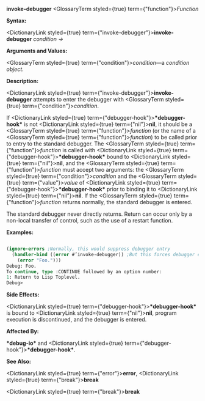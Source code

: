 **invoke-debugger** <GlossaryTerm styled={true} term={"function"}><i>Function</i></GlossaryTerm> 



**Syntax:** 



<DictionaryLink styled={true} term={"invoke-debugger"}><b>invoke-debugger</b></DictionaryLink> *condition →* 



**Arguments and Values:** 



<GlossaryTerm styled={true} term={"condition"}><i>condition</i></GlossaryTerm>—a *condition object*. 



**Description:** 



<DictionaryLink styled={true} term={"invoke-debugger"}><b>invoke-debugger</b></DictionaryLink> attempts to enter the debugger with <GlossaryTerm styled={true} term={"condition"}><i>condition</i></GlossaryTerm>. 



If <DictionaryLink styled={true} term={"debugger-hook"}><b>\*debugger-hook\*</b></DictionaryLink> is not <DictionaryLink styled={true} term={"nil"}><b>nil</b></DictionaryLink>, it should be a <GlossaryTerm styled={true} term={"function"}><i>function</i></GlossaryTerm> (or the name of a <GlossaryTerm styled={true} term={"function"}><i>function</i></GlossaryTerm>) to be called prior to entry to the standard debugger. The <GlossaryTerm styled={true} term={"function"}><i>function</i></GlossaryTerm> is called with <DictionaryLink styled={true} term={"debugger-hook"}><b>\*debugger-hook\*</b></DictionaryLink> bound to <DictionaryLink styled={true} term={"nil"}><b>nil</b></DictionaryLink>, and the <GlossaryTerm styled={true} term={"function"}><i>function</i></GlossaryTerm> must accept two arguments: the <GlossaryTerm styled={true} term={"condition"}><i>condition</i></GlossaryTerm> and the <GlossaryTerm styled={true} term={"value"}><i>value</i></GlossaryTerm> of <DictionaryLink styled={true} term={"debugger-hook"}><b>\*debugger-hook\*</b></DictionaryLink> prior to binding it to <DictionaryLink styled={true} term={"nil"}><b>nil</b></DictionaryLink>. If the <GlossaryTerm styled={true} term={"function"}><i>function</i></GlossaryTerm> returns normally, the standard debugger is entered. 



The standard debugger never directly returns. Return can occur only by a non-local transfer of control, such as the use of a restart function. 



**Examples:**
```lisp

(ignore-errors ;Normally, this would suppress debugger entry 
  (handler-bind ((error #’invoke-debugger)) ;But this forces debugger entry 
    (error "Foo."))) 
Debug: Foo. 
To continue, type :CONTINUE followed by an option number: 
1: Return to Lisp Toplevel. 
Debug> 

```
**Side Effects:** 



<DictionaryLink styled={true} term={"debugger-hook"}><b>\*debugger-hook\*</b></DictionaryLink> is bound to <DictionaryLink styled={true} term={"nil"}><b>nil</b></DictionaryLink>, program execution is discontinued, and the debugger is entered. 



**Affected By:** 



**\*debug-io\*** and <DictionaryLink styled={true} term={"debugger-hook"}><b>\*debugger-hook\*</b></DictionaryLink>. 



**See Also:** 



<DictionaryLink styled={true} term={"error"}><b>error</b></DictionaryLink>, <DictionaryLink styled={true} term={"break"}><b>break</b></DictionaryLink> 







 



 



<DictionaryLink styled={true} term={"break"}><b>break</b></DictionaryLink> 



